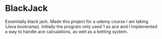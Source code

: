 # BlackJack
 Essentially black jack. 
 Made this project for a udemy course I am taking (Java bootcamp). Initially the program only used 1 as ace and I implemented a way to handle ace calculations, as well as a betting system.
